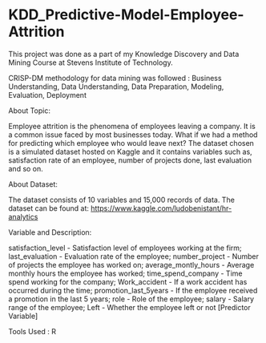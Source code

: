 # KDD_Predictive-Model-Employee-Attrition
This project was done as a part of my Knowledge Discovery and Data Mining Course at Stevens Institute of Technology. 

CRISP-DM methodology for data mining was followed :
Business Understanding,
Data Understanding,
Data Preparation,
Modeling,
Evaluation,
Deployment

About Topic:

Employee attrition is the phenomena of employees leaving a company. It is a common issue faced by most businesses today. What if we had a method for predicting which employee who would leave next? The dataset chosen is a simulated dataset hosted on Kaggle and it contains variables such as, satisfaction rate of an employee, number of projects done, last evaluation and so on.

About Dataset:

The dataset consists of 10 variables and 15,000 records of data.
The dataset can be found at: https://www.kaggle.com/ludobenistant/hr-analytics

Variable and Description:

satisfaction_level - Satisfaction level of employees working at the firm;
last_evaluation - Evaluation rate of the employee;
number_project - Number of projects the employee has worked on;
average_montly_hours - Average monthly hours the employee has worked;
time_spend_company - Time spend working for the company;
Work_accident - If a work accident has occurred during the time;
promotion_last_5years - If the employee received a promotion in the last 5 years;
role - Role of the employee;
salary - Salary range of the employee;
Left - Whether the employee left or not [Predictor Variable]

Tools Used : R

